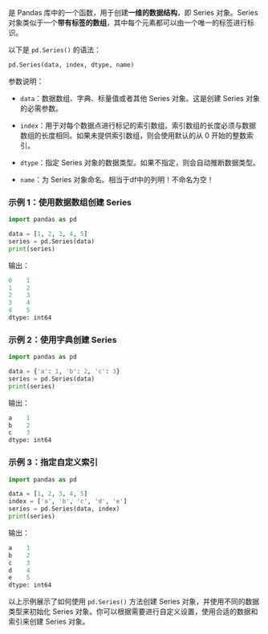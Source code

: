 是 Pandas 库中的一个函数，用于创建**一维的数据结构**，即 Series 对象。Series 对象类似于一个**带有标签的数组**，其中每个元素都可以由一个唯一的标签进行标识。

以下是 `pd.Series()` 的语法：
```python
pd.Series(data, index, dtype, name)
```

参数说明：
- `data`：数据数组、字典、标量值或者其他 Series 对象。这是创建 Series 对象的必需参数。
- `index`：用于对每个数据点进行标记的索引数组。索引数组的长度必须与数据数组的长度相同。如果未提供索引数组，则会使用默认的从 0 开始的整数索引。
- `dtype`：指定 Series 对象的数据类型。如果不指定，则会自动推断数据类型。

- `name`：为 Series 对象命名。相当于df中的列明！不命名为空！


### 示例 1：使用数据数组创建 Series
```python
import pandas as pd

data = [1, 2, 3, 4, 5]
series = pd.Series(data)
print(series)
```
输出：
```python
0    1
1    2
2    3
3    4
4    5
dtype: int64
```

### 示例 2：使用字典创建 Series
```python
import pandas as pd

data = {'a': 1, 'b': 2, 'c': 3}
series = pd.Series(data)
print(series)
```
输出：
```python
a    1
b    2
c    3
dtype: int64
```

### 示例 3：指定自定义索引
```python
import pandas as pd

data = [1, 2, 3, 4, 5]
index = ['a', 'b', 'c', 'd', 'e']
series = pd.Series(data, index)
print(series)
```
输出：
```python
a    1
b    2
c    3
d    4
e    5
dtype: int64
```

以上示例展示了如何使用 `pd.Series()` 方法创建 Series 对象，并使用不同的数据类型来初始化 Series 对象。你可以根据需要进行自定义设置，使用合适的数据和索引来创建 Series 对象。
